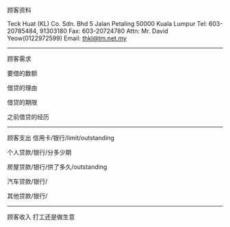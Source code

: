 顾客资料

Teck Huat (KL) Co. Sdn. Bhd 5 Jalan Petaling 50000 Kuala Lumpur Tel: 603-20785484, 91303180 Fax: 603-20724780 Attn: Mr. David Yeow(0122972599) Email: thkl@tm.net.my

-----------------
顾客需求


要借的数额

借贷的理由

借贷的期限

之前借贷的经历


--------------
顾客支出
信用卡/银行/limit/outstanding


个人贷款/银行/分多少期

房屋贷款/银行/供了多久/outstanding

汽车贷款/银行/


其他贷款/银行/

-----------
顾客收入
打工还是做生意

